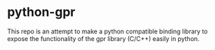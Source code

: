 # python-gpr

This repo is an attempt to make a python compatible binding library to expose the functionality of the gpr library (C/C++) easily in python.
